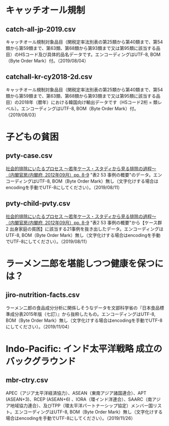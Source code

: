 # キャッチオール規制
## catch-all-jp-2019.csv
キャッチオール規制対象品目（関税定率法別表の第25類から第40類まで、第54類から第59類まで、第63類、第68類から第93類まで又は第95類に該当する品目）のHSコード及び具体的品名データです。エンコーディングはUTF-8, BOM（Byte Order Mark）付。（2019/08/04）

## catchall-kr-cy2018-2d.csv
キャッチオール規制対象品目（関税定率法別表の第25類から第40類まで、第54類から第59類まで、第63類、第68類から第93類まで又は第95類に該当する品目）の2018年（暦年）における韓国向け輸出データです（HSコード2桁 = 類レベル）。エンコーディングはUTF-8, BOM（Byte Order Mark）付。（2019/08/03）

# 子どもの貧困
## pvty-case.csv
[社会的排除にいたるプロセス 〜若年ケース・スタディから見る排除の過程〜 （内閣官房/内閣府, 2012年09月）pp. 8-9](https://www.mhlw.go.jp/stf/shingi/2r9852000002kvtw-att/2r9852000002kw5m.pdf)
"表2 53 事例の概要"のデータ。エンコーディングはUTF-8, BOM（Byte Order Mark）無し（文字化けする場合はencodingを手動でUTF-8にしてください）。（2019/08/11）

## pvty-child-pvty.csv
[社会的排除にいたるプロセス 〜若年ケース・スタディから見る排除の過程〜 （内閣官房/内閣府, 2012年09月）pp. 8-9](https://www.mhlw.go.jp/stf/shingi/2r9852000002kvtw-att/2r9852000002kw5m.pdf)
"表2 53 事例の概要"から【ケース群2 出身家庭の貧困】に該当する21事例を抜き出したデータ。エンコーディングはUTF-8, BOM（Byte Order Mark）無し（文字化けする場合はencodingを手動でUTF-8にしてください）。（2019/08/11）

# ラーメン二郎を堪能しつつ健康を保つには？
## jiro-nutrition-facts.csv
ラーメン二郎の食品成分分析に関係しそうなデータを文部科学省の『日本食品標準成分表2015年版（七訂）』から抜粋したもの。エンコーディングはUTF-8, BOM（Byte Order Mark）無し（文字化けする場合はencodingを手動でUTF-8にしてください）。（2019/11/04）

# Indo-Pacific: インド太平洋戦略 成立のバックグラウンド
## mbr-ctry.csv
APEC（アジア太平洋経済協力）、ASEAN（東南アジア諸国連合）、APT (ASEAN+3)、RCEP (ASEAN+6) 、IORA（環インド洋連合）、SAARC（南アジア地域協力連合）、及びTPP（環太平洋パートナーシップ協定）メンバー国リスト。エンコーディングはUTF-8, BOM（Byte Order Mark）無し（文字化けする場合はencodingを手動でUTF-8にしてください）。（2019/11/26）
